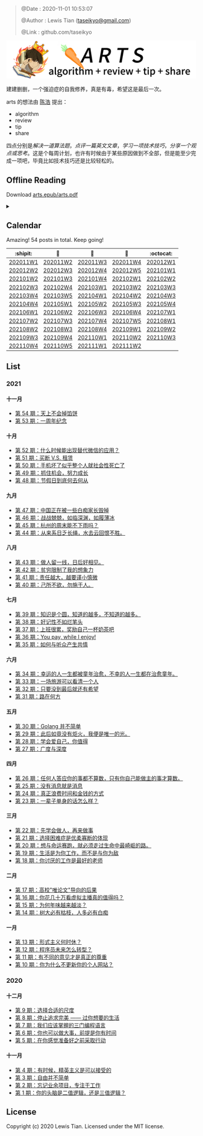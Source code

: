 > @Date    : 2020-11-01 10:53:07
>
> @Author  : Lewis Tian (taseikyo@gmail.com)
>
> @Link    : github.com/taseikyo

[![](images/header.png "ARTS")](#calendar)

建建删删，一个强迫症的自我修养，真是有毒，希望这是最后一次。

arts 的想法由 [陈浩](https://github.com/haoel) 提出：

- algorithm
- review
- tip
- share

四点分别是*解决一道算法题*，*点评一篇英文文章*，*学习一项技术技巧*，*分享一个观点或思考*。这是个每周计划，也许有时候由于某些原因做到不全部，但是能至少完成一项吧，毕竟比如技术技巧还是比较轻松的。

## Offline Reading

Download [arts.epub/arts.pdf](https://github.com/taseikyo/arts/releases)

<details>
<summary></summary>

除了在线的两种方式（GitHub & GitBook），我闲得无聊又写了个脚本，使得可以离线看，主要就是用 Shell 脚本将这些 Markdown 整合生成一个 epub 文档，然后用 Calibre 转成 mobi 格式，发送到 Kindle 看了下效果，还不错。

为了修改其中的跳转链接（锚点）还看了挺多博客的，结果还是得靠自己发散思维来解决，主要用到了 `pandoc`，`grep`，`cut` 和 `sed`，最后跟我说：`sed` 真牛逼！

食用方法（Linux 环境，或者 Windows 下使用 WSL）：

```Bash
tian@ubuntu:/mnt/f/GitHub$ git clone https://github.com/taseikyo/arts.git
tian@ubuntu:/mnt/f/GitHub$ cd arts
tian@ubuntu:/mnt/f/GitHub/arts$ chmod +x ./epub.sh
tian@ubuntu:/mnt/f/GitHub/arts$ ./epub.sh
Generate title.txt
Generate temporary folder
Modify the path of images
Modify the anchor of Weeklys
Modify the anchor of README.md & Weeklys
Generate epub file using pandoc
Remove temporary folder
Remove title.txt
Reset README.md
Updated 1 path from the index
```

于是一个 "arts.epub" 文档就生成了，可能会报下面错误，用 vim 打开，设置文件格式为 unix 类型（`:set ff=unix`），然后运行。

```Bash
tian@ubuntu:/mnt/f/GitHub/arts$ ./epub.sh
./epub.sh: line 6: $'\r': command not found
```

~~再更新：除了 epub 格式电子书，又用 LaTex 重写了 Makrdown，在 latex/output 文件夹有一份生成的 [pdf](https://github.com/taseikyo/arts/blob/master/latex/output/arts.pdf)。~~（已经将 latex 文件夹删除，内容压缩为 code/manual-latex.7z）

再再更新：直接利用 [eisvogel 模板](https://github.com/Wandmalfarbe/pandoc-latex-template) 直接生成 PDF，集成到 epub.sh 中，由于需要指定中文字体（楷体）又得在 GitHub Action 中，所以花了不少功夫，好在最后搞定了，这下每次 push 新 tag 时，会自动 release 两种电子书。

</details>

## Calendar

Amazing! 54 posts in total. Keep going!

|            :shipit:            |        :jack_o_lantern:        |             :beer:             |           :fish_cake:          |            :octocat:           |
|:------------------------------:|:------------------------------:|:------------------------------:|:------------------------------:|:------------------------------:|
| [202011W1](weekly/202011W1.md) | [202011W2](weekly/202011W2.md) | [202011W3](weekly/202011W3.md) | [202011W4](weekly/202011W4.md) | [202012W1](weekly/202012W1.md) |
| [202012W2](weekly/202012W2.md) | [202012W3](weekly/202012W3.md) | [202012W4](weekly/202012W4.md) | [202012W5](weekly/202012W5.md) | [202101W1](weekly/202101W1.md) |
| [202101W2](weekly/202101W2.md) | [202101W3](weekly/202101W3.md) | [202101W4](weekly/202101W4.md) | [202102W1](weekly/202102W1.md) | [202102W2](weekly/202102W2.md) |
| [202102W3](weekly/202102W3.md) | [202102W4](weekly/202102W4.md) | [202103W1](weekly/202103W1.md) | [202103W2](weekly/202103W2.md) | [202103W3](weekly/202103W3.md) |
| [202103W4](weekly/202103W4.md) | [202103W5](weekly/202103W5.md) | [202104W1](weekly/202104W1.md) | [202104W2](weekly/202104W2.md) | [202104W3](weekly/202104W3.md) |
| [202104W4](weekly/202104W4.md) | [202105W1](weekly/202105W1.md) | [202105W2](weekly/202105W2.md) | [202105W3](weekly/202105W3.md) | [202105W4](weekly/202105W4.md) |
| [202106W1](weekly/202106W1.md) | [202106W2](weekly/202106W2.md) | [202106W3](weekly/202106W3.md) | [202106W4](weekly/202106W4.md) | [202107W1](weekly/202107W1.md) |
| [202107W2](weekly/202107W2.md) | [202107W3](weekly/202107W3.md) | [202107W4](weekly/202107W4.md) | [202107W5](weekly/202107W5.md) | [202108W1](weekly/202108W1.md) |
| [202108W2](weekly/202108W2.md) | [202108W3](weekly/202108W3.md) | [202108W4](weekly/202108W4.md) | [202109W1](weekly/202109W1.md) | [202109W2](weekly/202109W2.md) |
| [202109W3](weekly/202109W3.md) | [202109W4](weekly/202109W4.md) | [202110W1](weekly/202110W1.md) | [202110W2](weekly/202110W2.md) | [202110W3](weekly/202110W3.md) |
| [202110W4](weekly/202110W4.md) | [202110W5](weekly/202110W5.md) | [202111W1](weekly/202111W1.md) | [202111W2](weekly/202111W2.md) | | |

## List

### 2021

#### 十一月

- [第 54 期：天上不会掉馅饼](weekly/202111W2.md)
- [第 53 期：一周年纪念](weekly/202111W1.md)

#### 十月

- [第 52 期：什么时候能出现替代微信的应用？](weekly/202110W5.md)
- [第 51 期：买断 V.S. 租赁](weekly/202110W4.md)
- [第 50 期：手机坏了似乎整个人就社会性死亡了](weekly/202110W3.md)
- [第 49 期：抓住机会，努力成长](weekly/202110W2.md)
- [第 48 期：节假日到底何去何从](weekly/202110W1.md)

#### 九月

- [第 47 期：中国正在被一些白痴家长毁掉](weekly/202109W4.md)
- [第 46 期：战战兢兢，如临深渊，如履薄冰](weekly/202109W3.md)
- [第 45 期：杭州的周末能不下雨吗？](weekly/202109W2.md)
- [第 44 期：从来系日乏长绳，水去云回恨不胜。](weekly/202109W1.md)

#### 八月

- [第 43 期：做人留一线，日后好相见。](weekly/202108W4.md)
- [第 42 期：贫穷限制了我的想象力](weekly/202108W3.md)
- [第 41 期：责任越大，越要谨小慎微](weekly/202108W2.md)
- [第 40 期：己所不欲，勿施于人。](weekly/202108W1.md)

#### 七月

- [第 39 期：知识是个圆，知道的越多，不知道的越多。](weekly/202107W5.md)
- [第 38 期：好记性不如烂笔头](weekly/202107W4.md)
- [第 37 期：上班很累，奖励自己一杯奶茶吧](weekly/202107W3.md)
- [第 36 期：You pay, while I enjoy!](weekly/202107W2.md)
- [第 35 期：如何与听众产生共情](weekly/202107W1.md)

#### 六月

- [第 34 期：幸运的人一生都被童年治愈，不幸的人一生都在治愈童年。](weekly/202106W4.md)
- [第 33 期：一场旅游可以看清一个人](weekly/202106W3.md)
- [第 32 期：只要没到最后就还有希望](weekly/202106W2.md)
- [第 31 期：路在何方](weekly/202106W1.md)

#### 五月

- [第 30 期：Golang 并不简单](weekly/202105W4.md)
- [第 29 期：此后如竟没有炬火，我便是唯一的光。](weekly/202105W3.md)
- [第 28 期：学会爱自己，你值得](weekly/202105W2.md)
- [第 27 期：广度与深度](weekly/202105W1.md)

#### 四月

- [第 26 期：任何人答应你的事都不算数，只有你自己能做主的事才算数。](weekly/202104W4.md)
- [第 25 期：没有消息就是消息](weekly/202104W3.md)
- [第 24 期：真正浪费时间和金钱的方式](weekly/202104W2.md)
- [第 23 期：一辈子单身的话怎么样？](weekly/202104W1.md)

#### 三月

- [第 22 期：先学会做人，再来做事](weekly/202103W5.md)
- [第 21 期：选择困难症是优柔寡断的体现](weekly/202103W4.md)
- [第 20 期：想与命运赛跑，就必须走过生命中最崎岖的路。](weekly/202103W3.md)
- [第 19 期：生活是为你工作，而不是与你为敌](weekly/202103W2.md)
- [第 18 期：你讨厌的工作是最好的老师](weekly/202103W1.md)

#### 二月

- [第 17 期：高校"唯论文"导向的后果](weekly/202102W4.md)
- [第 16 期：你花几十万看虚拟主播真的值得吗？](weekly/202102W3.md)
- [第 15 期：为何年味越来越淡？](weekly/202102W2.md)
- [第 14 期：树大必有枯枝，人多必有白痴](weekly/202102W1.md)

#### 一月

- [第 13 期：形式主义何时休？](weekly/202101W4.md)
- [第 12 期：程序员未来怎么转型？](weekly/202101W3.md)
- [第 11 期：有不同的意见才是真正的尊重](weekly/202101W2.md)
- [第 10 期：你为什么不更新你的个人网站？](weekly/202101W1.md)

### 2020

#### 十二月

- [第 9 期：选择合适的尺度](weekly/202012W5.md)
- [第 8 期：停止追求完美 —— 过你想要的生活](weekly/202012W4.md)
- [第 7 期：我们应该掌握的三门编程语言](weekly/202012W3.md)
- [第 6 期：你也可以做大事，前提是你有时间](weekly/202012W2.md)
- [第 5 期：在你感觉准备好之前采取行动](weekly/202012W1.md)

#### 十一月

- [第 4 期：有时候，精英主义是可以接受的](weekly/202011W4.md)
- [第 3 期：自由并不简单](weekly/202011W3.md)
- [第 2 期：忘记业余项目，专注于工作](weekly/202011W2.md)
- [第 1 期：你的头脑是二值逻辑，还是三值逻辑？](weekly/202011W1.md)


## License

Copyright (c) 2020 Lewis Tian. Licensed under the MIT license.

